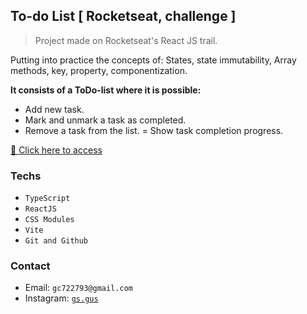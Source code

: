 ## To-do List [ Rocketseat, challenge ]

> Project made on Rocketseat's React JS trail.

Putting into practice the concepts of: States, state immutability, Array methods, key, property, componentization.


**It consists of a ToDo-list where it is possible:**

- Add new task.
- Mark and unmark a task as completed.
- Remove a task from the list.
= Show task completion progress.

[🔗 Click here to access]()

### Techs

- `TypeScript`
- `ReactJS`
- `CSS Modules`
- `Vite`
- `Git and Github`

### Contact

- Email: `gc722793@gmail.com`
- Instagram: [`gs.gus`](https://instagram.com/gs.gus)
